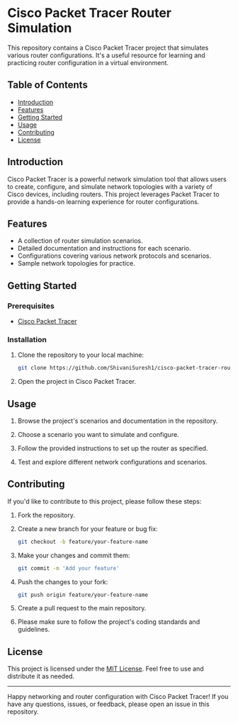# Cisco Packet Tracer Router Simulation

This repository contains a Cisco Packet Tracer project that simulates various router configurations. It's a useful resource for learning and practicing router configuration in a virtual environment.

## Table of Contents

- [Introduction](#introduction)
- [Features](#features)
- [Getting Started](#getting-started)
- [Usage](#usage)
- [Contributing](#contributing)
- [License](#license)

## Introduction

Cisco Packet Tracer is a powerful network simulation tool that allows users to create, configure, and simulate network topologies with a variety of Cisco devices, including routers. This project leverages Packet Tracer to provide a hands-on learning experience for router configurations.

## Features

- A collection of router simulation scenarios.
- Detailed documentation and instructions for each scenario.
- Configurations covering various network protocols and scenarios.
- Sample network topologies for practice.

## Getting Started

### Prerequisites

- [Cisco Packet Tracer](https://www.netacad.com/courses/packet-tracer)

### Installation

1. Clone the repository to your local machine:

    ```bash
    git clone https://github.com/ShivaniSuresh1/cisco-packet-tracer-router-simulation.git
    ```

2. Open the project in Cisco Packet Tracer.

## Usage

1. Browse the project's scenarios and documentation in the repository.

2. Choose a scenario you want to simulate and configure.

3. Follow the provided instructions to set up the router as specified.

4. Test and explore different network configurations and scenarios.

## Contributing

If you'd like to contribute to this project, please follow these steps:

1. Fork the repository.

2. Create a new branch for your feature or bug fix:

    ```bash
    git checkout -b feature/your-feature-name
    ```

3. Make your changes and commit them:

    ```bash
    git commit -m 'Add your feature'
    ```

4. Push the changes to your fork:

    ```bash
    git push origin feature/your-feature-name
    ```

5. Create a pull request to the main repository.

6. Please make sure to follow the project's coding standards and guidelines.

## License

This project is licensed under the [MIT License](LICENSE). Feel free to use and distribute it as needed.

---

Happy networking and router configuration with Cisco Packet Tracer! If you have any questions, issues, or feedback, please open an issue in this repository.


